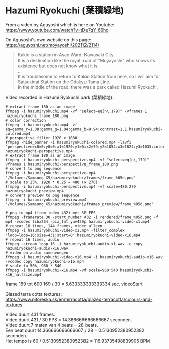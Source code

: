 # Hazumi Ryokuchi (葉積緑地)

From a video by Aguyoshi which is here on Youtube: https://www.youtube.com/watch?v=tDu7qY-66ho

On Aguyoshi's own website on this page: https://aguyoshi.net/moyayoshi/202112/2114/

> Kakio is a station in Asao Ward, Kawasaki City.<br>
> It is a destination like the royal road of "Moyayoshi" who knows its existence but does not know what it is.<br>
> ...<br>
> It is troublesome to return to Kakio Station from here, so I will aim for Satsukidai Station on the Odakyu Tama Line.<br>
> In the middle of the road, there was a park called Hazumi Ryokuchi.<br>

Video recorded in Hazumi Ryokuchi park (葉積緑地).

```
# extract frame 180 as an image
ffmpeg -i hazumiryokuchi.mp4 -vf "select=eq(n\,179)" -vframes 1 hazumiryokuchi_frame_180.png
# color correction
ffmpeg -i hazumiryokuchi.mp4 -vf eq=gamma_r=1.08:gamma_g=1.04:gamma_b=0.94:contrast=1.1 hazumiryokuchi-colored.mp4
# perspective filter 1920 x 1080
ffmpeg -hide_banner -i hazumiryokuchi-colored.mp4 -lavfi "perspective=x0=0:y0=0:x1=1920:y1=0:x2=79:y2=1054:x3=1824:y3=1035:interpolation=linear" hazumiryokuchi-perspective.mp4
# extract frame 180 as an image
ffmpeg -i hazumiryokuchi-perspective.mp4 -vf "select=eq(n\,179)" -vframes 1 hazumiryokuchi-perspective_frame_180.png
# convert to png sequence
ffmpeg -i hazumiryokuchi-perspective.mp4 '/Volumes/Samsung_X5/hazumiryokuchi/frames/frame_%05d.png'
# scale to 25%, 1920 * 0.25 = 480 (x 270)
ffmpeg -i hazumiryokuchi-perspective.mp4 -vf scale=480:270 hazumiryokuchi_preview.mp4
# convert preview to png sequence
ffmpeg -i hazumiryokuchi_preview.mp4 '/Volumes/Samsung_X5/hazumiryokuchi/frames_preview/frame_%05d.png'

# png to mp4 (from index 432) met 30 FPS
ffmpeg -framerate 30 -start_number 432 -i rendered/frame_%05d.png -f mp4 -vcodec libx264 -pix_fmt yuv420p hazumiryokuchi-video-x1.mp4
# repeat 16 times, 144 frames, video alleen
ffmpeg -i hazumiryokuchi-video-x1.mp4 -filter_complex "loop=loop=16:size=431:start=0" hazumiryokuchi-video-x16.mp4
# repeat 16 times, audio
ffmpeg -stream_loop 16 -i hazumiryokuchi-audio-x1.wav -c copy hazumiryokuchi-audio-x16.wav
# video en audio samenvoegen
ffmpeg -i hazumiryokuchi-video-x16.mp4 -i hazumiryokuchi-audio-x16.wav -vcodec copy hazumiryokuchi-x16.mp4
# scale to 50%, 960 * 540
ffmpeg -i hazumiryokuchi-x16.mp4 -vf scale=960:540 hazumiryokuchi-x16_halfsize.mp4
```

frame 169 tot 600
169 / 30 = 5.633333333333334 sec. videoStart

Glazed terra cotta textures:<br>
https://www.pitoreska.sk/en/terracotta/glazed-terracotta/colours-and-textures

Video duurt 431 frames.<br>
Video duurt 431 / 30 FPS = 14.366666666666667 seconden.<br>
Video duurt 7 maten van 4 beats = 28 beats.<br>
Een beat duurt 14.366666666666667 / 28 = 0.5130952380952382 seconden.<br>
Het tempo is 60 / 0.5130952380952382 = 116.93735498839905 BPM<br>
